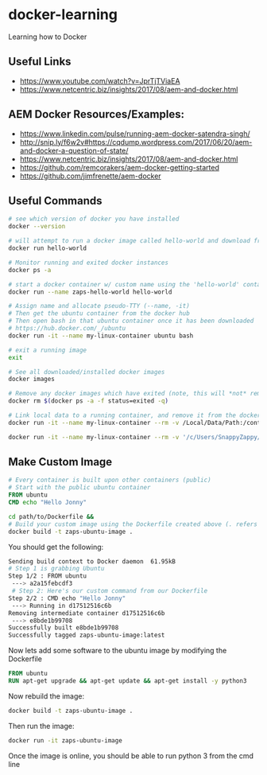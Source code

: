 # docker-learning
Learning how to Docker

## Useful Links
* https://www.youtube.com/watch?v=JprTjTViaEA
* https://www.netcentric.biz/insights/2017/08/aem-and-docker.html

## AEM Docker Resources/Examples:
* https://www.linkedin.com/pulse/running-aem-docker-satendra-singh/
* http://snip.ly/f6w2v#https://cqdump.wordpress.com/2017/06/20/aem-and-docker-a-question-of-state/
* https://www.netcentric.biz/insights/2017/08/aem-and-docker.html
* https://github.com/remcorakers/aem-docker-getting-started
* https://github.com/jimfrenette/aem-docker

## Useful Commands

```bash
# see which version of docker you have installed
docker --version

# will attempt to run a docker image called hello-world and download from a repo if it doesn't exist: https://hub.docker.com/_/hello-world
docker run hello-world

# Monitor running and exited docker instances
docker ps -a

# start a docker container w/ custom name using the 'hello-world' container type
docker run --name zaps-hello-world hello-world

# Assign name and allocate pseudo-TTY (--name, -it)
# Then get the ubuntu container from the docker hub
# Then open bash in that ubuntu container once it has been downloaded
# https://hub.docker.com/_/ubuntu
docker run -it --name my-linux-container ubuntu bash

# exit a running image
exit

# See all downloaded/installed docker images
docker images

# Remove any docker images which have exited (note, this will *not* remove the downloaded docker images)
docker rm $(docker ps -a -f status=exited -q)

# Link local data to a running container, and remove it from the docker process list once it has exited
docker run -it --name my-linux-container --rm -v /Local/Data/Path:/container/data/path ubuntu bash

docker run -it --name my-linux-container --rm -v '/c/Users/SnappyZappy/Desktop/Doom Shit':/snappy-zappy ubuntu bash
```

## Make Custom Image

```dockerfile
# Every container is built upon other containers (public)
# Start with the public ubuntu container
FROM ubuntu
CMD echo "Hello Jonny"
```

```bash
cd path/to/Dockerfile &&
# Build your custom image using the Dockerfile created above (. refers to the Dockerfile)
docker build -t zaps-ubuntu-image .
```
You should get the following:
```bash
Sending build context to Docker daemon  61.95kB
# Step 1 is grabbing Ubuntu
Step 1/2 : FROM ubuntu
 ---> a2a15febcdf3
 # Step 2: Here's our custom command from our Dockerfile
Step 2/2 : CMD echo "Hello Jonny"
 ---> Running in d17512516c6b
Removing intermediate container d17512516c6b
 ---> e8bde1b99708
Successfully built e8bde1b99708
Successfully tagged zaps-ubuntu-image:latest
```

Now lets add some software to the ubuntu image by modifying the Dockerfile
```dockerfile
FROM ubuntu
RUN apt-get upgrade && apt-get update && apt-get install -y python3
```
Now rebuild the image:
```bash
docker build -t zaps-ubuntu-image .
```

Then run the image:
```bash
docker run -it zaps-ubuntu-image
```
Once the image is online, you should be able to run python 3 from the cmd line
